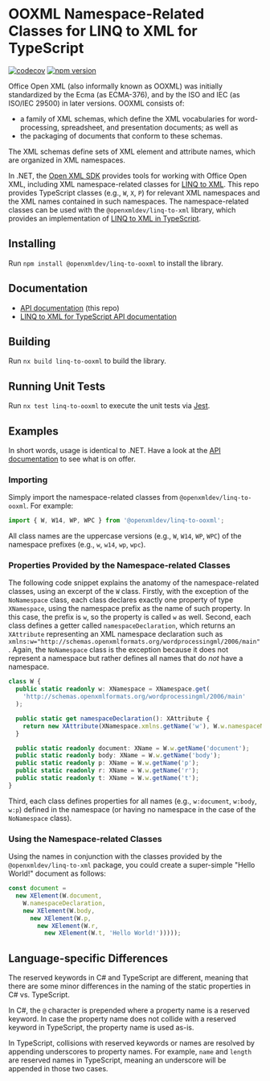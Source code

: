# OOXML Namespace-Related Classes for LINQ to XML for TypeScript

[![codecov](https://codecov.io/gh/OpenXmlDev/linq-to-ooxml/branch/main/graph/badge.svg?token=h9gnmxhU0z)](https://codecov.io/gh/OpenXmlDev/linq-to-ooxml)
[![npm version](https://badge.fury.io/js/@openxmldev%2Flinq-to-ooxml.svg)](https://www.npmjs.com/package/@openxmldev/linq-to-ooxml)

Office Open XML (also informally known as OOXML) was initially standardized by the Ecma (as ECMA-376),
and by the ISO and IEC (as ISO/IEC 29500) in later versions. OOXML consists of:

- a family of XML schemas, which define the XML vocabularies for word-processing, spreadsheet, and
  presentation documents; as well as
- the packaging of documents that conform to these schemas.

The XML schemas define sets of XML element and attribute names, which are organized in XML namespaces.

In .NET, the [Open XML SDK](https://github.com/OfficeDev/Open-XML-SDK) provides tools for working with
Office Open XML, including XML namespace-related classes for 
[LINQ to XML](https://docs.microsoft.com/en-us/dotnet/standard/linq/linq-xml-overview). This repo provides
TypeScript classes (e.g., `W`, `X`, `P`) for relevant XML namespaces and the XML names contained in such
namespaces. The namespace-related classes can be used with the `@openxmldev/linq-to-xml` library, which
provides an implementation of [LINQ to XML in TypeScript](https://github.com/OpenXmlDev/linq-to-xml).

## Installing

Run `npm install @openxmldev/linq-to-ooxml` to install the library.

## Documentation

- [API documentation](https://openxmldev.github.io/linq-to-ooxml) (this repo)
- [LINQ to XML for TypeScript API documentation](https://openxmldev.github.io/linq-to-xml)

## Building

Run `nx build linq-to-ooxml` to build the library.

## Running Unit Tests

Run `nx test linq-to-ooxml` to execute the unit tests via [Jest](https://jestjs.io).

## Examples

In short words, usage is identical to .NET. Have a look at the
[API documentation](https://openxmldev.github.io/linq-to-ooxml) to see what is on offer.

### Importing

Simply import the namespace-related classes from `@openxmldev/linq-to-ooxml`. For example:

```typescript
import { W, W14, WP, WPC } from '@openxmldev/linq-to-ooxml';
```

All class names are the uppercase versions (e.g., `W`, `W14`, `WP`, `WPC`) of the namespace prefixes
(e.g., `w`, `w14`, `wp`, `wpc`).

### Properties Provided by the Namespace-related Classes

The following code snippet explains the anatomy of the namespace-related classes, using an excerpt
of the `W` class. Firstly, with the exception of the `NoNamespace` class, each class declares exactly
one property of type `XNamespace`, using the namespace prefix as the name of such property. In this
case, the prefix is `w`, so the property is called `w` as well. Second, each class defines a getter
called `namespaceDeclaration`, which returns an `XAttribute` representing an XML namespace declaration
such as `xmlns:w="http://schemas.openxmlformats.org/wordprocessingml/2006/main"`. Again, the 
`NoNamespace` class is the exception because it does not represent a namespace but rather defines all
names that do _not_ have a namespace.

```typescript
class W {
  public static readonly w: XNamespace = XNamespace.get(
    'http://schemas.openxmlformats.org/wordprocessingml/2006/main'
  );

  public static get namespaceDeclaration(): XAttribute {
    return new XAttribute(XNamespace.xmlns.getName('w'), W.w.namespaceName);
  }

  public static readonly document: XName = W.w.getName('document');
  public static readonly body: XName = W.w.getName('body');
  public static readonly p: XName = W.w.getName('p');
  public static readonly r: XName = W.w.getName('r');
  public static readonly t: XName = W.w.getName('t');
}
```

Third, each class defines properties for all names (e.g., `w:document`, `w:body`, `w:p`) defined in
the namespace (or having no namespace in the case of the `NoNamespace` class).

### Using the Namespace-related Classes

Using the names in conjunction with the classes provided by the `@openxmldev/linq-to-xml` package,
you could create a super-simple "Hello World!" document as follows:

```typescript
const document =
  new XElement(W.document,
    W.namespaceDeclaration,
    new XElement(W.body,
      new XElement(W.p,
        new XElement(W.r,
          new XElement(W.t, 'Hello World!')))));
```

## Language-specific Differences

The reserved keywords in C# and TypeScript are different, meaning that there are some minor
differences in the naming of the static properties in C# vs. TypeScript.

In C#, the `@` character is prepended where a property name is a reserved keyword. In case the
property name does not collide with a reserved keyword in TypeScript, the property name is used
as-is.

In TypeScript, collisions with reserved keywords or names are resolved by appending underscores
to property names. For example, `name` and `length` are reserved names in TypeScript, meaning
an underscore will be appended in those two cases.
